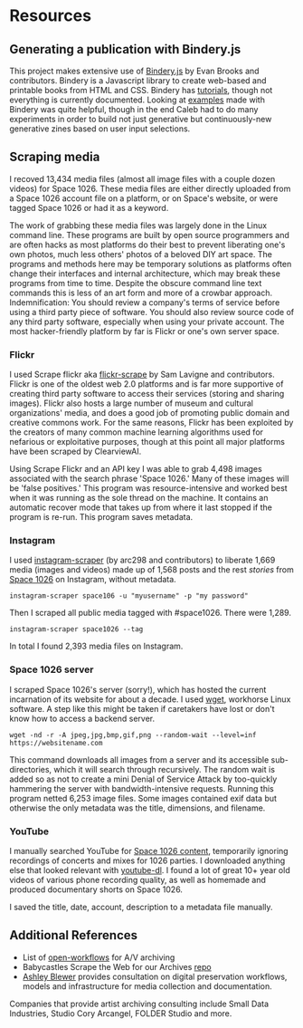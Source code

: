 # Resources

## Generating a publication with Bindery.js

This project makes extensive use of [Bindery.js](https://evanbrooks.info/bindery/) by Evan Brooks and contributors. Bindery is a Javascript library to create web-based and printable books from HTML and CSS. Bindery has [tutorials](https://evanbrooks.info/bindery/learn/), though not everything is currently documented. Looking at [examples](https://evanbrooks.info/bindery/gallery/) made with Bindery was quite helpful, though in the end Caleb had to do many experiments in order to build not just generative but continuously-new generative zines based on user input selections.

## Scraping media

I recoved 13,434 media files (almost all image files with a couple dozen videos) for Space 1026. These media files are either directly uploaded from a Space 1026 account file on a platform, or on Space's website, or were tagged Space 1026 or had it as a keyword.

The work of grabbing these media files was largely done in the Linux command line. These programs are built by open source programmers and are often hacks as most platforms do their best to prevent liberating one's own photos, much less others' photos of a beloved DIY art space. The programs and methods here may be temporary solutions as platforms often change their interfaces and internal architecture, which may break these programs from time to time. Despite the obscure command line text commands this is less of an art form and more of a crowbar approach. Indemnification: You should review a company's terms of service before using a third party piece of software. You should also review source code of any third party software, especially when using your private account. The most hacker-friendly platform by far is Flickr or one's own server space.

### Flickr

I used Scrape flickr aka [flickr-scrape](https://github.com/antiboredom/flickr-scrape) by Sam Lavigne and contributors. Flickr is one of the oldest web 2.0 platforms and is far more supportive of creating third party software to access their services (storing and sharing images). Flickr also hosts a large number of museum and cultural organizations' media, and does a good job of promoting public domain and creative commons work. For the same reasons, Flickr has been exploited by the creators of many common machine learning algorithms used for nefarious or exploitative purposes, though at this point all major platforms have been scraped by ClearviewAI.

Using Scrape Flickr and an API key I was able to grab 4,498 images associated with the search phrase 'Space 1026.' Many of these images will be 'false positives.' This program was resource-intensive and worked best when it was running as the sole thread on the machine. It contains an automatic recover mode that takes up from where it last stopped if the program is re-run. This program saves metadata.

### Instagram

I used [instagram-scraper](https://github.com/arc298/instagram-scraper) (by arc298 and contributors) to liberate 1,669 media (images and videos) made up of 1,568 posts and the rest *stories* from [Space 1026](https://www.instagram.com/space1026/) on Instagram, without metadata.

```
instagram-scraper space106 -u "myusername" -p "my password"
```

Then I scraped all public media tagged with #space1026. There were 1,289.

```
instagram-scraper space1026 --tag
```

In total I found 2,393 media files on Instagram.

### Space 1026 server

I scraped Space 1026's server (sorry!), which has hosted the current incarnation of its website for about a decade. I used [wget](https://www.gnu.org/software/wget/), workhorse Linux software. A step like this might be taken if caretakers have lost or don't know how to access a backend server.

```
wget -nd -r -A jpeg,jpg,bmp,gif,png --random-wait --level=inf https://websitename.com 
```

This command downloads all images from a server and its accessible sub-directories, which it will search through recursively. The random wait is added so as not to create a mini Denial of Service Attack by too-quickly hammering the server with bandwidth-intensive requests. Running this program netted 6,253 image files. Some images contained exif data but otherwise the only metadata was the title, dimensions, and filename.

### YouTube

I manually searched YouTube for [Space 1026 content](https://www.youtube.com/results?search_query=space+1026), temporarily ignoring recordings of concerts and mixes for 1026 parties. I downloaded anything else that looked relevant with [youtube-dl](https://youtube-dl.org/). I found a lot of great 10+ year old videos of various phone recording quality, as well as homemade and produced documentary shorts on Space 1026.

I saved the title, date, account, description to a metadata file manually.

## Additional References

- List of [open-workflows](https://github.com/amiaopensource/open-workflows) for A/V archiving
- Babycastles Scrape the Web for our Archives [repo](https://github.com/babycastles/Scrape-The-Internet-For-Our-Archives)
- [Ashley Blewer](https://ashleyblewer.com/) provides consultation on digital preservation workflows, models and infrastructure for media collection and documentation. 

Companies that provide artist archiving consulting include Small Data Industries, Studio Cory Arcangel, FOLDER Studio and more.

